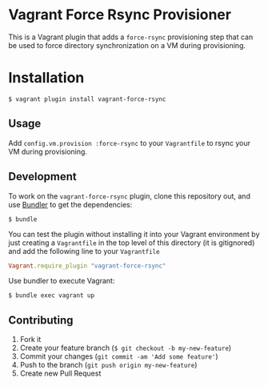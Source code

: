 # Vagrant Force Rsync Provisioner

This is a Vagrant plugin that adds a `force-rsync` provisioning step that can
be used to force directory synchronization on a VM during provisioning.

# Installation

`$ vagrant plugin install vagrant-force-rsync`

## Usage

Add `config.vm.provision :force-rsync` to your `Vagrantfile` to rsync your VM
during provisioning.

## Development

To work on the `vagrant-force-rsync` plugin, clone this repository out, and use
[Bundler](http://gembundler.com) to get the dependencies:

    $ bundle

You can test the plugin without installing it into your Vagrant environment by 
just creating a `Vagrantfile` in the top level of this directory 
(it is gitignored) and add the following line to your `Vagrantfile` 

```ruby
Vagrant.require_plugin "vagrant-force-rsync"
```
Use bundler to execute Vagrant:

    $ bundle exec vagrant up

## Contributing

1. Fork it
2. Create your feature branch (`$ git checkout -b my-new-feature`)
3. Commit your changes (`git commit -am 'Add some feature'`)
4. Push to the branch (`git push origin my-new-feature`)
5. Create new Pull Request
